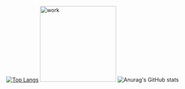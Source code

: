 <div style="width:100%;display:flex;justify-content: center"> 
  
[![Top Langs](https://github-readme-stats.vercel.app/api/top-langs/?username=Planck1858&layout=compact&theme=vision-friendly-dark)](https://github.com/anuraghazra/github-readme-stats)
  <img src="https://i.gifer.com/origin/4c/4c7dc3d8a6dd24c8169b85d7e0fff5fd_w200.gif" alt="work" height="200"/>
  ![Anurag's GitHub stats](https://github-readme-stats.vercel.app/api?username=Planck1858&show_icons=true&theme=radical)
  
</div>

